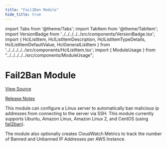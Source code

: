 ```yaml
---
title: "Fail2Ban Module"
hide_title: true
---
```


import Tabs from '@theme/Tabs';
import TabItem from '@theme/TabItem';
import VersionBadge from '../../../../../src/components/VersionBadge.tsx';
import { HclListItem, HclListItemDescription, HclListItemTypeDetails, HclListItemDefaultValue, HclGeneralListItem } from '../../../../../src/components/HclListItem.tsx';
import { ModuleUsage } from "../../../../../src/components/ModuleUsage";

<VersionBadge repoTitle="Security Modules" version="0.68.3" lastModifiedVersion="0.65.9"/>

# Fail2Ban Module

<a href="https://github.com/gruntwork-io/terraform-aws-security/tree/go-mod-cleanup/modules/fail2ban" className="link-button" title="View the source code for this module in GitHub.">View Source</a>

<a href="https://github.com/gruntwork-io/terraform-aws-security/releases/tag/v0.65.9" className="link-button" title="Release notes for only versions which impacted this module.">Release Notes</a>

This module can configure a Linux server to automatically ban malicious ip addresses from connecting to the server
via SSH. This module currently supports Ubuntu, Amazon Linux, Amazon Linux 2, and CentOS (using
[fail2ban](https://www.fail2ban.org)).

The module also optionally creates CloudWatch Metrics to track the number of Banned and Unbanned IP Addresses per AWS
Instance.


<!-- ##DOCS-SOURCER-START
{
  "originalSources": [
    "https://github.com/gruntwork-io/terraform-aws-security/tree/go-mod-cleanup/modules/fail2ban/readme.md",
    "https://github.com/gruntwork-io/terraform-aws-security/tree/go-mod-cleanup/modules/fail2ban/variables.tf",
    "https://github.com/gruntwork-io/terraform-aws-security/tree/go-mod-cleanup/modules/fail2ban/outputs.tf"
  ],
  "sourcePlugin": "module-catalog-api",
  "hash": "92e70703a40a42358a550af6d9506a2c"
}
##DOCS-SOURCER-END -->
